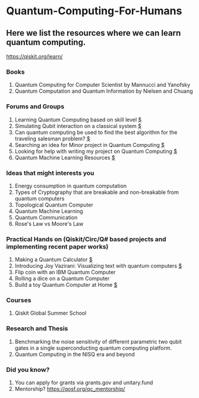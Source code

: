 # Quantum-Computing-For-Humans

## Here we list the resources where we can learn quantum computing. 
https://qiskit.org/learn/

### Books
1. Quantum Computing for Computer Scientist by Mannucci and Yanofsky
2. Quantum Computation and Quantum Information by Nielsen and Chuang

### Forums and Groups
1. Learning Quantum Computing based on skill level [$](https://www.reddit.com/r/QuantumComputing/comments/hw4glr/learning_quantum_computing_based_on_skill_level/)
2. Simulating Qubit interaction on a classical system [$](https://www.reddit.com/r/QuantumComputing/comments/idevi1/simulating_qubit_interaction_on_a_classical_system/)
3. Can quantum computing be used to find the best algorithm for the traveling salesman problem? [$](https://www.reddit.com/r/QuantumComputing/comments/hmzq8m/can_quantum_computing_be_used_to_find_the_best/)
4. Searching an idea for Minor project in Quantum Computing [$](https://www.reddit.com/r/QuantumComputing/comments/in5axz/searching_an_idea_for_minor_project_in_quantum/)
5. Looking for help with writing my project on Quantum Computing [$](https://www.reddit.com/r/QuantumComputing/comments/iopstk/looking_for_help_with_writing_my_project_on/)
6. Quantum Machine Learning Resources [$](reddit.com/r/QuantumComputing/comments/iooibp/quantum_machine_learning_resources/)

### Ideas that might interests you 
1. Energy consumption in quantum computation
2. Types of Cryptography that are breakable and non-breakable from quantum computers
3. Topological Quantum Computer
4. Quantum Machine Learning
5. Quantum Communication
6. Rose's Law vs Moore's Law


### Practical Hands on (Qiskit/Circ/Q# based projects and implementing recent paper works)
1. Making a Quantum Calculator [$](https://www.youtube.com/watch?v=SvhEE9aBtc4)
2. Introducing Joy Vazirani: Visualizing text with quantum computers [$](https://medium.com/qiskit/introducing-joy-vazirani-visualizing-text-with-quantum-computers-e864f3ebe791)
3. Flip coin with an IBM Quantum Computer
4. Rolling a dice on a Quantum Computer
5. Build a toy Quantum Computer at Home [$](https://www.dhruvonmath.com/2020/07/19/quantum-computers/)

### Courses
1. Qiskit Global Summer School

### Research and Thesis
1. Benchmarking the noise sensitivity of different parametric two qubit gates in a single superconducting quantum computing platform.
2. Quantum Computing in the NISQ era and beyond

### Did you know?
1. You can apply for grants via grants.gov and unitary.fund
2. Mentorship? https://qosf.org/qc_mentorship/
